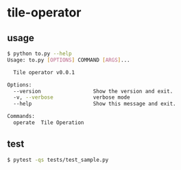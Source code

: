 # tile-operator

## usage

```bash
$ python to.py --help        
Usage: to.py [OPTIONS] COMMAND [ARGS]...

  Tile operator v0.0.1

Options:
  --version                 Show the version and exit.
  -v, --verbose             verbose mode
  --help                    Show this message and exit.

Commands:
  operate  Tile Operation
```

## test

```bash
$ pytest -qs tests/test_sample.py
```